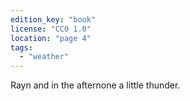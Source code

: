 ```yaml
---
edition_key: "book"
license: "CC0 1.0"
location: "page 4"
tags:
  - "weather"
---
```

Rayn and in the afternone a little thunder.
